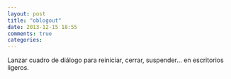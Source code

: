 ```yaml
---
layout: post
title: "oblogout"
date: 2013-12-15 18:55
comments: true
categories: 
---
```

Lanzar cuadro de diálogo para reiniciar, cerrar, suspender... en escritorios ligeros.

